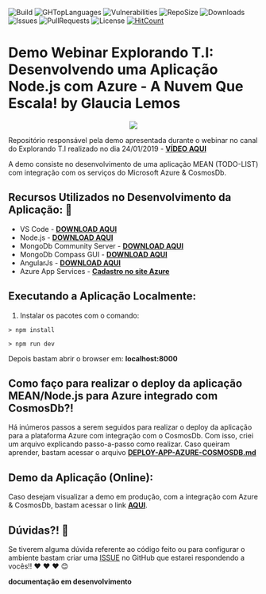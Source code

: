 ![Build](https://img.shields.io/travis/glaucia86/demo-explorando-ti-webinar/master.svg)
![GHTopLanguages](https://img.shields.io/github/languages/top/glaucia86/demo-explorando-ti-webinar.svg?colorB=gree)
![Vulnerabilities](https://img.shields.io/snyk/vulnerabilities/github/glaucia86/demo-explorando-ti-webinar.svg)
![RepoSize](https://img.shields.io/github/repo-size/glaucia86/demo-explorando-ti-webinar.svg?colorB=gree)
![Downloads](https://img.shields.io/github/downloads/glaucia86/demo-explorando-ti-webinar/total.svg)
![Issues](https://img.shields.io/github/issues/glaucia86/demo-explorando-ti-webinar.svg)
![PullRequests](https://img.shields.io/github/issues-pr/glaucia86/demo-explorando-ti-webinar.svg)
![License](https://img.shields.io/github/license/glaucia86/demo-explorando-ti-webinar.svg?colorB=gree)
[![HitCount](http://hits.dwyl.io/glaucia86/demo-explorando-ti-webinar.svg)](http://hits.dwyl.io/glaucia86/demo-explorando-ti-webinar)

# Demo Webinar Explorando T.I: Desenvolvendo uma Aplicação Node.js com Azure - A Nuvem Que Escala! by Glaucia Lemos

<p align="center">
  <img src="https://i.imgsafe.org/79/796a3eb478.png"/>  
</p>

Repositório responsável pela demo apresentada durante o webinar no canal do Explorando T.I realizado no dia 24/01/2019 - **[VÍDEO AQUI](https://www.youtube.com/watch?v=GminGcR4rOU)**

A demo consiste no desenvolvimento de uma aplicação MEAN (TODO-LIST) com integração com os serviços do Microsoft Azure & CosmosDb.

## Recursos Utilizados no Desenvolvimento da Aplicação: :rocket:

* VS Code - **[DOWNLOAD AQUI](https://code.visualstudio.com/)**
* Node.js - **[DOWNLOAD AQUI](https://nodejs.org/en/)**
* MongoDb Community Server - **[DOWNLOAD AQUI](https://www.mongodb.com/download-center/community)**
* MongoDb Compass GUI - **[DOWNLOAD AQUI](https://www.mongodb.com/download-center/compass)**
* AngularJs - **[DOWNLOAD AQUI](https://angularjs.org/)**
* Azure App Services - **[Cadastro no site Azure](https://azure.microsoft.com/pt-br/)**

## Executando a Aplicação Localmente:

1) Instalar os pacotes com o comando:

```
> npm install
```

```
> npm run dev
```

Depois bastam abrir o browser em: **localhost:8000**

## Como faço para realizar o deploy da aplicação MEAN/Node.js para Azure integrado com CosmosDb?!

Há inúmeros passos a serem seguidos para realizar o deploy da aplicação para a plataforma Azure com integração com o CosmosDb. Com isso, criei um arquivo explicando passo-a-passo como realizar.
Caso queiram aprender, bastam acessar o arquivo **[DEPLOY-APP-AZURE-COSMOSDB.md](DEPLOY-APP-AZURE-COSMOSDB.md)**

## Demo da Aplicação (Online):

Caso desejam visualizar a demo em produção, com a integração com Azure & CosmosDb, bastam acessar o link **[AQUI](https://mean-todo-list-explorandoti.azurewebsites.net/)**.


## Dúvidas?! :triangular_flag_on_post:

Se tiverem alguma dúvida referente ao código feito ou para configurar o ambiente bastam criar uma [ISSUE](https://github.com/glaucia86/demo-explorando-ti-webinar/issues) no GitHub que estarei respondendo a vocês!! :heart: :heart: :heart: :blush:

**documentação em desenvolvimento**
